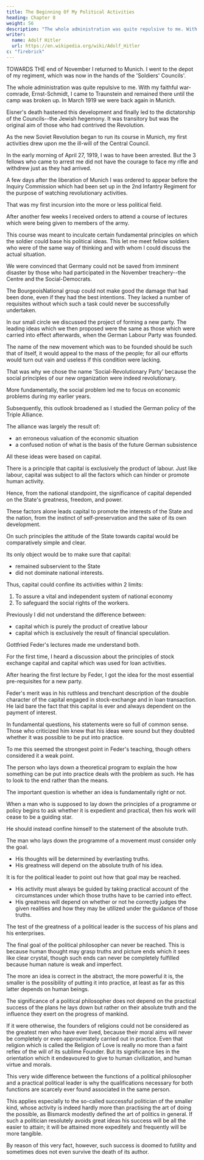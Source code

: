 ```yaml
---
title: The Beginning Of My Political Activities
heading: Chapter 8
weight: 56
description: "The whole administration was quite repulsive to me. With my faithful war-comrade, Ernst-Schmidt"
writer:
  name: Adolf Hitler
  url: https://en.wikipedia.org/wiki/Adolf_Hitler
c: "firebrick"
---
```




TOWARDS THE end of November I returned to Munich. I went to the depot of my regiment, which was now in the hands of the 'Soldiers' Councils'. 

The whole administration was quite repulsive to me. With my faithful war-comrade, Ernst-Schmidt, I came to Traunstein and
remained there until the camp was broken up. In March 1919 we were back again in Munich.

<!-- The situation there could not last as it was. It tended irresistibly to a further extension of
the Revolution.  -->

Eisner's death hastened this development and finally led to the dictatorship of the Councils--the Jewish hegemony. It was transitory but was the original aim of those who had contrived the Revolution.

<!-- At that juncture innumerable plans took shape in my mind. I spent whole days
pondering on the problem of what could be done, but unfortunately every project had
to give way before the hard fact that I was quite unknown and therefore did not have
even the first pre-requisite necessary for effective action. Later on I shall explain the
reasons why I could not decide to join any of the parties then in existence. -->

As the new Soviet Revolution began to run its course in Munich, my first activities drew upon me the ill-will of the Central Council. 

In the early morning of April 27, 1919, I was to have been arrested. But the 3 fellows who came to arrest me did not have the courage to face my rifle and withdrew just as they had arrived.

A few days after the liberation of Munich I was ordered to appear before the Inquiry Commission which had been set up in the 2nd Infantry Regiment for the purpose of watching revolutionary activities. 

That was my first incursion into the more or less political field.

After another few weeks I received orders to attend a course of lectures which were being given to members of the army.

This course was meant to inculcate certain fundamental principles on which the soldier could base his political ideas. This let me meet fellow soldiers who were of the same way of thinking and with whom I could discuss the actual situation. 

We were convinced that Germany could not be saved from imminent disaster by those who had participated in the November treachery--the Centre and the Social-Democrats.

The BourgeoisNational group could not make good the damage that had been done, even if they had the best intentions. They lacked a number of requisites without which such a task could never be successfully undertaken. 

<!-- The years that followed have justified the opinions which we held at that time. -->

In our small circle we discussed the project of forming a new party. The leading ideas which we then proposed were the same as those which were carried into effect afterwards, when the German Labour Party was founded. 

The name of the new movement which was to be founded should be such that of itself, it would appeal to the mass of the people; for all our efforts would turn out vain and useless if this condition
were lacking. 

That was why we chose the name 'Social-Revolutionary Party' because the social principles of our new organization were indeed revolutionary.

More fundamentally, the social problem led me to focus on economic problems during my earlier years.

Subsequently, this outlook broadened as I studied the German policy of the Triple Alliance. 

The alliance was largely the result of:
- an erroneous valuation of the economic situation
- a confused notion of what is the basis of the future German subsistence

All these ideas were based on capital. 

There is a principle that capital is exclusively the product of labour. Just like labour, capital was subject to all the factors which can hinder or promote human activity.

Hence, from the national standpoint, the significance of capital depended on the State's greatness, freedom, and power.

These factors alone leads capital to promote the interests of the State and the nation, from the instinct of self-preservation and the sake of its own development.

On such principles the attitude of the State towards capital would be comparatively simple and clear. 

Its only object would be to make sure that capital:
- remained subservient to the State 
- did not dominate national interests. 

Thus, capital could confine its activities within 2 limits:

1. To assure a vital and independent system of national economy
2. To safeguard the social rights of the workers.

Previously I did not understand the difference between:
- capital which is purely the product of creative labour
- capital which is exclusively the result of financial speculation. 

Gottfried Feder's lectures made me understand both. 

<!-- Here I needed an impulse to set my mind thinking in this direction; but that impulse had hitherto been lacking. 

The requisite impulse now came from one of the men who delivered lectures in the course I have already mentioned. This was . -->

For the first time, I heard a discussion about the principles of stock exchange capital and capital which was used for loan activities.

After hearing the first lecture by Feder, I got the idea for the most essential pre-requisites for a new party.

Feder's merit was in his ruthless and trenchant description of the double character of the capital engaged in stock-exchange and in loan transaction. He laid bare the fact that this capital is ever and always dependent on the payment of interest.

In fundamental questions, his statements were so full of common sense. Those who criticized him knew that his ideas were sound but they doubted whether it was possible to be put into practice. 

To me this seemed the strongest point in Feder's teaching, though others considered it a weak point.

The person who lays down a theoretical program to explain the how something can be put into practice deals with the problem as such. He has to look to the end rather than the means. 

The important question is whether an idea is fundamentally right or not. 

<!-- The question of whether or not it may be difficult to carry it out in practice is quite another matter.  -->

When a man who is supposed to lay down the principles of a programme or policy begins to ask whether it is expedient and practical, then his work will cease to be a guiding star.

He should instead confine himself to the statement of the absolute truth. 

  <!-- to those who are looking about for light and leading and will become merely a recipe for every-day iife.  -->

The man who lays down the programme of a movement must consider only the goal. 
- His thoughts will be determined by everlasting truths.
- His greatness will depend on the absolute truth of his idea.

It is for the political leader to point out how that goal may be reached. 
- His activity must always be guided by taking practical account of the circumstances under which those truths have to be carried into effect.
- His greatness will depend on whether or not he correctly judges the given realities and how they may be utilized under the guidance of those truths. 

The test of the greatness of a political leader is the success of his plans and his enterprises.

The final goal of the political philosopher can never be reached. This is because human thought may grasp truths and picture ends which it sees like clear crystal, though such ends can never be completely fulfilled because human nature
is weak and imperfect.

The more an idea is correct in the abstract, the more powerful it is, the smaller is the possibility of putting it into practice, at least as far as this latter depends on human beings. 

The significance of a political philosopher does not depend on the practical success of the plans he lays down but rather on their absolute truth and the influence they exert on the progress of mankind. 

If it were otherwise, the founders of religions could not be considered as the greatest men who have ever lived, because their moral aims will never be completely or even approximately carried out in practice. Even that religion which is called the Religion of Love is really no more than a faint reflex of the will of its sublime Founder. But its significance lies in the orientation which it endeavoured to give to human civilization, and human virtue and morals.

This very wide difference between the functions of a political philosopher and a practical political leader is why the qualifications necessary for both functions are scarcely ever found associated in the same person. 

This applies especially to the so-called successful politician of the smaller kind, whose activity is indeed hardly more than practising the art of doing the possible, as Bismarck modestly defined the art of politics in general. If such a politician resolutely avoids great ideas his success will be all the easier to attain; it will be attained more expeditely and frequently will be more tangible. 

By reason of this very fact, however, such success is doomed to futility and sometimes does not even survive the death of its author. 

